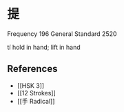 # 提
Frequency 196
General Standard 2520

tí
hold in hand; lift in hand

## References
- [[HSK 3]]
- [[12 Strokes]]
- [[手 Radical]]